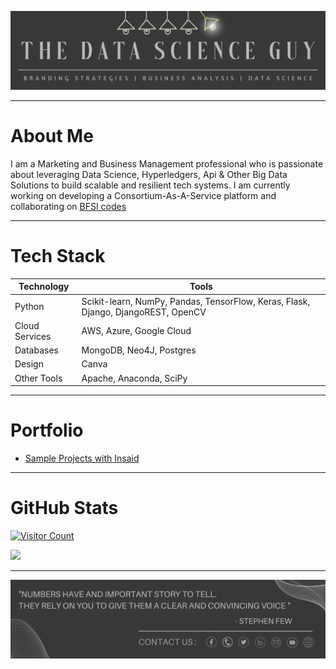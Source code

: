 <p align="center"><a href="https://github.com/Mihir-Ai-lab/The_Data_Science_Guy"><img src="https://github.com/Mihir-Ai-lab/The_Data_Science_Guy/blob/main/Images/Notebook%20Header.png"></a></p>

---
# About Me

I am a Marketing and Business Management professional who is passionate about leveraging Data Science, Hyperledgers, Api & Other Big Data Solutions to build scalable and resilient tech systems. I am currently working on developing a Consortium-As-A-Service platform and collaborating on [BFSI codes](https://github.com/Mihir-Ai-lab/BFSI/tree/main "BFSI codes")

---
# Tech Stack

| Technology      | Tools |
| ----------- | ----------- |
| Python      | Scikit-learn, NumPy, Pandas, TensorFlow, Keras, Flask, Django, DjangoREST, OpenCV       |
| Cloud Services   | AWS, Azure, Google Cloud        |
| Databases   | MongoDB, Neo4J, Postgres        |
| Design   | Canva        |
| Other Tools   | Apache, Anaconda, SciPy        |

---
# Portfolio

- [Sample Projects with Insaid](https://github.com/Mihir-Ai-lab/Insaid/tree/main "Sample Projects with Insaid")

---
# GitHub Stats

[![Visitor Count](https://img.shields.io/badge/dynamic/json?color=bbbcbc&label=Visitors&query=$.value&url=https://api.countapi.xyz/hit/Mihir-Ai-lab/Mihir-Ai-lab)](https://github.com/Mihir-Ai-lab/Mihir-Ai-lab)

![](https://github-profile-trophy.vercel.app/?username=Mihir-Ai-lab&theme=flat&no-frame=true&row=1&column=6&margin-w=5&margin-h=5&count_private=true&bgColor=#f5f5f5&title=Followers,Stars,Repositories,Commit,MultiLanguage)

---
<p align="center"><a href="https://thedatascienceguy.go.studio/"><img src="https://github.com/Mihir-Ai-lab/The_Data_Science_Guy/blob/main/Images/Notebook%20Footer.png"></a></p>
